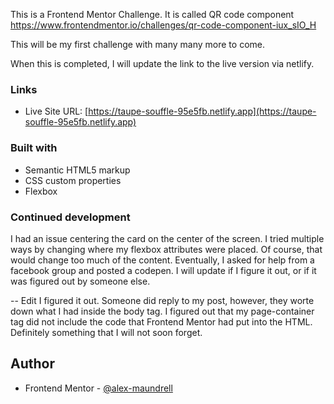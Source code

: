 This is a Frontend Mentor Challenge. It is called QR code component https://www.frontendmentor.io/challenges/qr-code-component-iux_sIO_H

This will be my first challenge with many many more to come.

When this is completed, I will update the link to the live version via netlify.


### Links

- Live Site URL: [https://taupe-souffle-95e5fb.netlify.app](https://taupe-souffle-95e5fb.netlify.app)

### Built with

- Semantic HTML5 markup
- CSS custom properties
- Flexbox

### Continued development

I had an issue centering the card on the center of the screen. I tried multiple ways by changing where my flexbox attributes were placed. Of course, that would change too much of the content. Eventually, I asked for help from a facebook group and posted a codepen. I will update if I figure it out, or if it was figured out by someone else. 

-- Edit I figured it out. Someone did reply to my post, however, they worte down what I had inside the body tag. I figured out that my page-container tag did not include the code that Frontend Mentor had put into the HTML. Definitely something that I will not soon forget.

## Author

- Frontend Mentor - [@alex-maundrell](https://www.frontendmentor.io/profile/alex-maundrell)